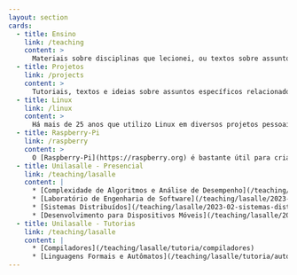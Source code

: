 ```yaml
---
layout: section
cards:
  - title: Ensino
    link: /teaching
    content: >
      Materiais sobre disciplinas que lecionei, ou textos sobre assuntos que gosto de estudar ou que e lecionei ao longo dos anos de docência em cursos relacionados a TI e Jogos.
  - title: Projetos
    link: /projects
    content: >
      Tutoriais, textos e ideias sobre assuntos específicos relacionados a projetos pessoais e profissionais em que já trabalhei.
  - title: Linux
    link: /linux
    content: >
      Há mais de 25 anos que utilizo Linux em diversos projetos pessoais e profissionais. Junto aqui um pouco do que passei nesse tempo todo.
  - title: Raspberry-Pi
    link: /raspberry
    content: >
      O [Raspberry-Pi](https://raspberry.org) é bastante útil para criar rapidamente aplicações para sistemas embarcados. Compartilho aqui algumas experiências que faço com diversas versões do dispositivo.
  - title: Unilasalle - Presencial
    link: /teaching/lasalle
    content: |
      * [Complexidade de Algoritmos e Análise de Desempenho](/teaching/lasalle/2023-02-analise-algoritmos)
      * [Laboratório de Engenharia de Software](/teaching/lasalle/2023-02-engswlab)
      * [Sistemas Distribuídos](/teaching/lasalle/2023-02-sistemas-distribuidos)
      * [Desenvolvimento para Dispositivos Móveis](/teaching/lasalle/2023-02-mobile)
  - title: Unilasalle - Tutorias
    link: /teaching/lasalle
    content: |
      * [Compiladores](/teaching/lasalle/tutoria/compiladores)
      * [Linguagens Formais e Autômatos](/teaching/lasalle/tutoria/automata)
---
```

